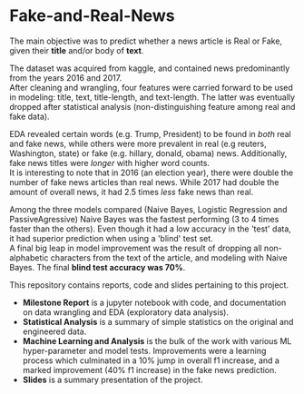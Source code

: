 # Fake-and-Real-News
The main objective was to predict whether a news article is Real or Fake, given their **title** and/or body of **text**.<br>

The dataset was acquired from kaggle, and contained news predominantly from the years 2016 and 2017.<br> After cleaning and wrangling, four features were carried forward to be used in modeling: title, text, title-length, and text-length. The latter was eventually dropped after statistical analysis (non-distinguishing feature among real and fake data).<br>

EDA revealed certain words (e.g. Trump, President) to be found in *both* real and fake news, while others were more prevalent in real (e.g reuters, Washington, state) or fake (e.g. hillary, donald, obama) news. Additionally, fake news titles were *longer* with higher word counts.<br>
It is interesting to note that in 2016 (an election year), there were double the number of fake news articles than real news. While 2017 had double the amount of overall news, it had 2.5 times *less* fake news than real.<br>

Among the three models compared (Naive Bayes, Logistic Regression and PassiveAgressive) Naive Bayes was the fastest performing (3 to 4 times faster than the others). Even though it had a low accuracy in the 'test' data, it had superior prediction when using a 'blind' test set.<br>
A final big leap in model improvement was the result of dropping all non-alphabetic characters from the text of the article, and modeling with Naive Bayes. The final **blind test accuracy was 70%**.

This repository contains reports, code and slides pertaining to this project.
- **Milestone Report** is a jupyter notebook with code, and documentation on data wrangling and EDA (exploratory data analysis).
- **Statistical Analysis** is a summary of simple statistics on the original and engineered data.
- **Machine Learning and Analysis** is the bulk of the work with various ML hyper-parameter and model tests. Improvements were a learning process which culminated in a 10% jump in overall f1 increase, and a marked improvement (40% f1 increase) in the fake news prediction.
- **Slides** is a summary presentation of the project.<br>


